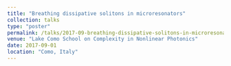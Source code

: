 ```yaml
---
title: "Breathing dissipative solitons in microresonators"
collection: talks
type: "poster"
permalink: /talks/2017-09-breathing-dissipative-solitons-in-microresonators
venue: "Lake Como School on Complexity in Nonlinear Photonics"
date: 2017-09-01
location: "Como, Italy"
---
```

